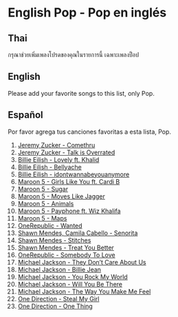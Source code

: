 
# English Pop - Pop en inglés

## Thai

กรุณาช่วยเพิ่มเพลงโปรดของคุณในรายการนี้ เฉพาะเพลงป็อป

## English
Please add your favorite songs to this list, only Pop. 

## Español
Por favor agrega tus canciones favoritas a esta lista, Pop.

1. [Jeremy Zucker - Comethru](https://www.youtube.com/watch?v=jO2viLEW-1A)
2. [Jeremy Zucker - Talk is Overrated](https://www.youtube.com/watch?v=2q01G4te-Ng)
3. [Billie Eilish - Lovely ft. Khalid](https://www.youtube.com/watch?v=V1Pl8CzNzCw)
4. [Billie Eilish - Bellyache](https://www.youtube.com/watch?v=gBRi6aZJGj4)
5. [Billie Eilish - idontwannabeyouanymore](https://www.youtube.com/watch?v=-tn2S3kJlyU)
6. [Maroon 5 - Girls Like You ft. Cardi B](https://www.youtube.com/watch?v=aJOTlE1K90k)
7. [Maroon 5 - Sugar](https://www.youtube.com/watch?v=09R8_2nJtjg)
8. [Maroon 5 - Moves Like Jagger](https://www.youtube.com/watch?v=OYD9ThwAbBw)
9. [Maroon 5 - Animals](https://www.youtube.com/watch?v=qpgTC9MDx1o)
10. [Maroon 5 - Payphone ft. Wiz Khalifa](https://www.youtube.com/watch?v=KRaWnd3LJfs)
11. [Maroon 5 - Maps](https://www.youtube.com/watch?v=Y7ix6RITXM0)
12. [OneRepublic - Wanted](https://www.youtube.com/watch?v=N_qFfQ3xHCw)
13. [Shawn Mendes, Camila Cabello - Senorita](https://www.youtube.com/watch?v=xq866Q7GUlc)
14. [Shawn Mendes - Stitches](https://www.youtube.com/watch?v=VbfpW0pbvaU)
15. [Shawn Mendes - Treat You Better](https://www.youtube.com/watch?v=lY2yjAdbvdQ)
16. [OneRepublic - Somebody To Love](https://www.youtube.com/watch?v=1qdo91-z7EQ)
17. [Michael Jackson - They Don’t Care About Us](https://www.youtube.com/watch?v=QNJL6nfu__Q)
18. [Michael Jackson - Billie Jean](https://www.youtube.com/watch?v=Zi_XLOBDo_Y)
19. [Michael Jackson - You Rock My World](https://www.youtube.com/watch?v=g4tpuu-Up90)
20. [Michael Jackson - Will You Be There](https://www.youtube.com/watch?v=jQY_QL_wvQU)
21. [Michael Jackson - The Way You Make Me Feel](https://www.youtube.com/watch?v=HzZ_urpj4As)
22. [One Direction - Steal My Girl](https://www.youtube.com/watch?v=UpsKGvPjAgw)
23. [One Direction - One Thing](https://youtu.be/Y1xs_xPb46M)
